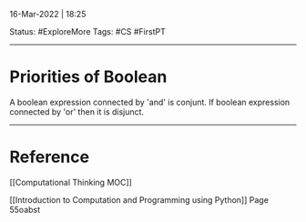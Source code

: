 16-Mar-2022 | 18:25

Status: #ExploreMore 
Tags: #CS #FirstPT 

---
# Priorities of Boolean


A boolean expression connected by 'and' is conjunt.
If boolean expression connected by 'or' then it is disjunct. 




---
# Reference
[[Computational Thinking MOC]]

[[Introduction to Computation and Programming using Python]] Page 55oabst
